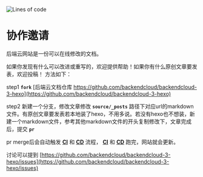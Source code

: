 ![Lines of code](https://img.shields.io/tokei/lines/github/backendcloud/backendcloud-3-hexo)

# 协作邀请

后端云网站是一份可以在线修改的文档。

如果你发现有什么可以改进或重写的，欢迎提供帮助！如果你有什么原创文章要发表，欢迎投稿！ 方法如下：

step1 **`fork`** [后端云文档仓库 https://github.com/backendcloud/backendcloud-3-hexo](https://github.com/backendcloud/backendcloud-3-hexo)

step2 新建一个分支，修改文章修改 **`source/_posts`** 路径下对应url的markdown文件。有原创文章要发表若本地装了hexo，不用多说。若没有hexo也不想装，新建一个markdown文件，参考其他markdown文件的开头复制修改下，文章完成后，提交 **`pr`**

pr merge后会自动触发 **[CI](https://github.com/backendcloud/backendcloud-3-hexo/blob/master/.github/workflows/ci.yml)** 和 **[CD](https://github.com/backendcloud/backendcloud-aliyun-cd/blob/main/.github/workflows/cd.yml)** 流程， **[CI](https://github.com/backendcloud/backendcloud-3-hexo/blob/master/.github/workflows/ci.yml)** 和 **[CD](https://github.com/backendcloud/backendcloud-aliyun-cd/blob/main/.github/workflows/cd.yml)** 跑完，网站就会更新。

讨论可以提到 [https://github.com/backendcloud/backendcloud-3-hexo/issues](https://github.com/backendcloud/backendcloud-3-hexo/issues)


